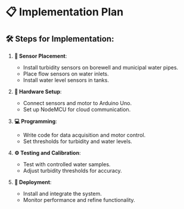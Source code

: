 # 📋 Implementation Plan

## 🛠️ Steps for Implementation:

1. **📍 Sensor Placement**:
   - Install turbidity sensors on borewell and municipal water pipes.
   - Place flow sensors on water inlets.
   - Install water level sensors in tanks.

2. **🔗 Hardware Setup**:
   - Connect sensors and motor to Arduino Uno.
   - Set up NodeMCU for cloud communication.

3. **💻 Programming**:
   - Write code for data acquisition and motor control.
   - Set thresholds for turbidity and water levels.

4. **⚙️ Testing and Calibration**:
   - Test with controlled water samples.
   - Adjust turbidity thresholds for accuracy.

5. **🚀 Deployment**:
   - Install and integrate the system.
   - Monitor performance and refine functionality.
